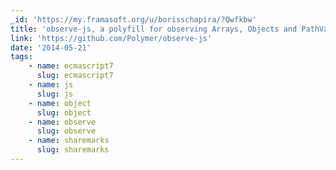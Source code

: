 ```yaml
---
_id: 'https://my.framasoft.org/u/borisschapira/?Qwfkbw'
title: 'observe-js, a polyfill for observing Arrays, Objects and PathValues'
link: 'https://github.com/Polymer/observe-js'
date: '2014-05-21'
tags:
    - name: ecmascript7
      slug: ecmascript7
    - name: js
      slug: js
    - name: object
      slug: object
    - name: observe
      slug: observe
    - name: sharemarks
      slug: sharemarks
---
```


<div class="markdown"><p></p></div>
